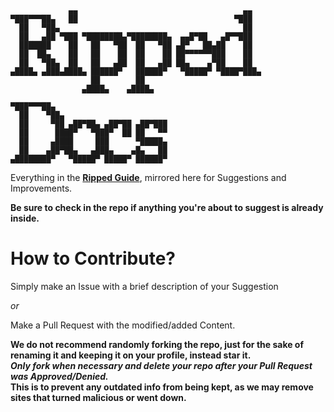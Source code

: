 ```
             ▄▄                                     ▄▄
▀███▀▀▀██▄   ██                                   ▀███
  ██   ▀██▄                                         ██
  ██   ▄██ ▀███ ▀████████▄▀████████▄  ▄▄█▀██   ▄█▀▀███
  ███████    ██   ██   ▀██  ██   ▀██ ▄█▀   ██▄██    ██
  ██  ██▄    ██   ██    ██  ██    ██ ██▀▀▀▀▀▀███    ██
  ██   ▀██▄  ██   ██   ▄██  ██   ▄██ ██▄    ▄▀██    ██
▄████▄ ▄███▄████▄ ██████▀   ██████▀   ▀█████▀ ▀████▀███▄
                  ██        ██
                ▄████▄    ▄████▄

▀███▀▀▀██▄
  ██    ▀██▄
  ██     ▀██ ▄██▀██▄ ▄██▀██ ▄██▀███
  ██      ████▀   ▀███▀  ██ ██   ▀▀
  ██     ▄████     ███      ▀█████▄
  ██    ▄██▀██▄   ▄███▄    ▄█▄   ██
▄████████▀   ▀█████▀ █████▀ ██████▀
```

Everything in the [**Ripped Guide**](https://ripped.guide), mirrored here for Suggestions and Improvements.

**Be sure to check in the repo if anything you're about to suggest is already inside.**

# How to Contribute?

Simply make an Issue with a brief description of your Suggestion  
  
_or_ 

Make a Pull Request with the modified/added Content.  

**We do not recommend randomly forking the repo, just for the sake of renaming it and keeping it on your profile, instead star it.   
*Only fork when necessary and delete your repo after your Pull Request was Approved/Denied.*  
This is to prevent any outdated info from being kept, as we may remove sites that turned malicious or went down.**
